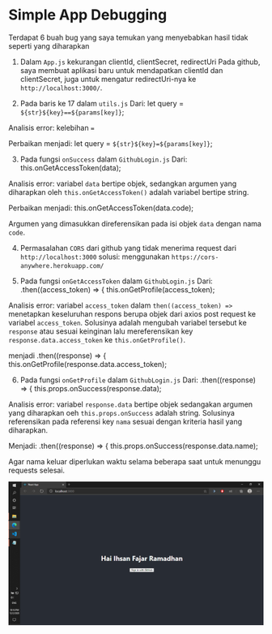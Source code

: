 # Simple App Debugging

Terdapat 6 buah bug yang saya temukan yang menyebabkan hasil tidak seperti yang diharapkan

1. Dalam `App.js` kekurangan clientId, clientSecret, redirectUri
Pada github, saya membuat aplikasi baru untuk mendapatkan clientId dan clientSecret, juga untuk mengatur redirectUri-nya ke `http://localhost:3000/`.

2. Pada baris ke 17 dalam `utils.js`
Dari:
    let query = `${str}${key}==${params[key]}`;

Analisis error: kelebihan `=`

Perbaikan menjadi:
    let query = `${str}${key}=${params[key]}`;

3. Pada fungsi `onSuccess` dalam `GithubLogin.js`
Dari:
    this.onGetAccessToken(data);

Analisis error: variabel `data` bertipe objek, sedangkan argumen yang diharapkan oleh `this.onGetAccessToken()` adalah variabel bertipe string.

Perbaikan menjadi:
    this.onGetAccessToken(data.code);

Argumen yang dimasukkan direferensikan pada isi objek `data` dengan nama `code`.

4. Permasalahan `CORS` dari github yang tidak menerima request dari `http://localhost:3000`
solusi: menggunakan `https://cors-anywhere.herokuapp.com/`

5. Pada fungsi `onGetAccessToken` dalam `GithubLogin.js`
Dari:
    .then((access_token) => {
        this.onGetProfile(access_token);

Analisis error: variabel `access_token` dalam `then((access_token) =>` menetapkan keseluruhan respons berupa objek dari axios post request ke variabel `access_token`. Solusinya adalah mengubah variabel tersebut ke `response` atau sesuai keinginan lalu mereferensikan key `response.data.access_token` ke `this.onGetProfile()`.

menjadi
    .then((response) => {
        this.onGetProfile(response.data.access_token);

6. Pada fungsi `onGetProfile` dalam `GithubLogin.js`
Dari:
    .then((response) => {
      this.props.onSuccess(response.data);

Analisis error: variabel `response.data` bertipe objek sedangakan argumen yang diharapkan oeh `this.props.onSuccess` adalah string. Solusinya referensikan pada referensi key `nama` sesuai dengan kriteria hasil yang diharapkan.

Menjadi:
    .then((response) => {
      this.props.onSuccess(response.data.name);

Agar nama keluar diperlukan waktu selama beberapa saat untuk menunggu requests selesai.

![Hasil Debugging](../gambar_laporan/hasildebugging.png)